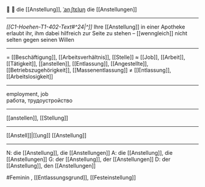 💼 🔴 die [[Anstellung]], [ˈanˌʃtɛlʊŋ](https://youglish.com/pronounce/Anstellung/german)
die [[Anstellungen]]

---
*[[C1-Hoehen-T1-402-Text#^24|^]]* Ihre [[Anstellung]] in einer Apotheke erlaubt ihr, ihm dabei hilfreich zur Seite zu stehen – [[wenngleich]] nicht selten gegen seinen Willen

---
= [[Beschäftigung]], [[Arbeitsverhältnis]], [[Stelle]]
≈ [[Job]], [[Arbeit]], [[Tätigkeit]], [[anstellen]], [[Entlassung]], [[Angestellte]], [[Betriebszugehörigkeit]], [[Massenentlassung]]
≠ [[Entlassung]], [[Arbeitslosigkeit]]

---
employment, job  
работа, трудоустройство

---
[[anstellen]], [[Stellung]]

---
[[Anstell]]|[[ung]]
[[Anstellung]]


---
N: die [[Anstellung]], die [[Anstellungen]]
A: die [[Anstellung]], die [[Anstellungen]]
G: der [[Anstellung]], der [[Anstellungen]]
D: der [[Anstellung]], den [[Anstellungen]]

#Feminin 
, [[Entlassungsgrund]], [[Festeinstellung]]